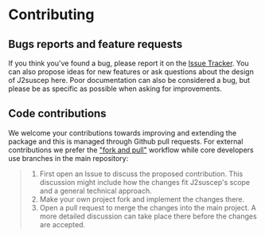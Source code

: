 <html><head></head><body>


<h1>Contributing</h1>
<h2>Bugs reports and feature requests</h2>

<p>If you think you've found a bug, please report it on the 
<a href="https://github.com/WatsonGroupTCD/J2suscep/issues">Issue Tracker</a>.
You can also propose ideas for new features or ask questions about the design of J2suscep here.
Poor documentation can also be considered a bug, but please be as specific as possible when asking for improvements.</p>


<h2>Code contributions</h2>
<p>We welcome your contributions towards improving and extending the package and this is managed through Github pull requests.
For external contributions we prefer the <a href="https://guides.github.com/activities/forking/">"fork and pull"</a>
workflow while core developers use branches in the main repository:</p>

<blockquote>
<ol>
<li>First open an Issue to discuss the proposed contribution. This discussion might include how the changes fit J2suscep's scope and a
general technical approach.</li>
<li>Make your own project fork and implement the changes there.</li>
<li>Open a pull request to merge the changes into the main project. A more detailed discussion can take place there before
the changes are accepted.</li>
</ol>
</blockquote>
